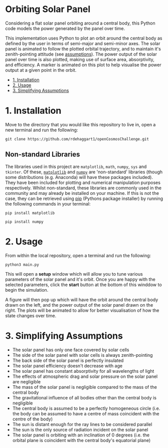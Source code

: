 # Orbiting Solar Panel
Considering a flat solar panel orbiting around a central body, this Python code models the power generated by the panel over time. 

This implementation uses Python to plot an orbit around the central body as defined by the user in terms of semi-major and semi-minor axes. The solar panel is animated to follow the plotted orbital trajectory, and to maintain it's zenith-pointing attitude (see [assumptions](#assumptions)). The power output of the solar panel over time is also plotted, making use of surface area, absorptivity, and efficiency. A marker is animated on this plot to help visualise the power output at a given point in the orbit.

- [1. Installation](#install)
- [2. Usage](#usage)
- [3. Simplifying Assumptions](#assumptions)

<a name="install">

# 1. Installation
Move to the directory that you would like this repository to live in, open a new terminal and run the following:
```
git clone https://github.com/rdehaggart1/openCosmosChallenge.git
```

## Non-standard Libraries
The libraries used in this project are `matplotlib`, `math`, `numpy`, `sys` and `tkinter`. Of these, [`matplotlib`](https://matplotlib.org/) and [`numpy`](https://numpy.org/) are 'non-standard' libraries (though some distributions (e.g. Anaconda) will have these packages included). They have been included for plotting and numerical manipulation purposes respectively. Whilst non-standard, these libraries are commonly used in the community and may already be installed on your machine. If this is not the case, they can be retrieved using [pip](https://pypi.org/project/pip/) (Pythons package installer) by running the following commands in your terminal:
```
pip install matplotlib
```
```
pip install numpy
```

<a name="usage">

# 2. Usage 
From within the local repository, open a terminal and run the following:
```
python3 main.py
```
This will open a <b>setup</b> window which will allow you to tune various parameters of the solar panel and it's orbit. Once you are happy with the selected parameters, click the <b>start</b> button at the bottom of this winddow to begin the simulation. 

A figure will then pop up which will have the orbit around the central body drawn on the left, and the power output of the solar panel drawn on the right. The plots will be animated to allow for better visualisation of how the state changes over time.

<a name="assumptions">

# 3. Simplifying Assumptions
- The solar panel has only one face covered by solar cells
- The side of the solar panel with solar cells is always zenith-pointing
- The back side of the solar panel is perfectly insulated
- The solar panel efficiency doesn't decrease with age
- The solar panel has constant absorptivity for all wavelengths of light
- The effects of atmospheric drag and solar pressure on the solar panel are negligible
- The mass of the solar panel is negligible compared to the mass of the central body
- The gravitational influence of all bodies other than the central body is negligible
- The central body is assumed to be a perfectly homogeneous circle (i.e. the body can be assumed to have a centre of mass coincident with the centre of the body)
- The sun is distant enough for the ray lines to be considered parallel
- The sun is the only source of radiation incident on the solar panel
- The solar panel is orbiting with an inclination of 0 degrees (i.e. the orbital plane is coincident with the central body's equatorial plane)

